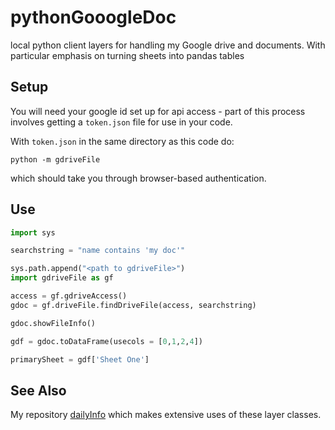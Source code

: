 # pythonGooogleDoc
local python client layers for handling my Google drive and documents.  With particular emphasis on turning sheets into pandas tables

## Setup

You will need your google id set up for api access - part of this process involves getting a `token.json` file for use in your code.

With `token.json` in the same directory as this code do:

```
python -m gdriveFile
```

which should take you through browser-based authentication.

## Use

``` python
import sys

searchstring = "name contains 'my doc'"

sys.path.append("<path to gdriveFile>")
import gdriveFile as gf

access = gf.gdriveAccess()
gdoc = gf.driveFile.findDriveFile(access, searchstring)

gdoc.showFileInfo()

gdf = gdoc.toDataFrame(usecols = [0,1,2,4])

primarySheet = gdf['Sheet One']
```

## See Also
My repository [dailyInfo](https://github.com/siddalp-actual/dailyInfo.git) which makes extensive uses of these layer classes. 

